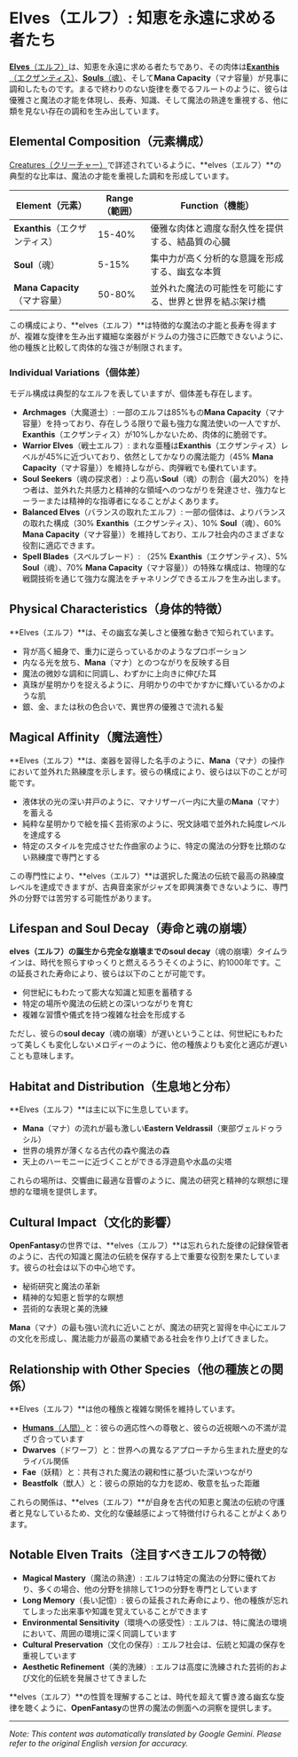 # **Elves**（エルフ）: 知恵を永遠に求める者たち

[**Elves**（エルフ）](/codex/Creatures/Elves.md)は、知恵を永遠に求める者たちであり、その肉体は[**Exanthis**（エクザンティス）](/codex/Basic/Exanthis.md)、[**Souls**（魂）](/codex/Basic/Soul.md)、そして**Mana Capacity**（マナ容量）が見事に調和したものです。まるで終わりのない旋律を奏でるフルートのように、彼らは優雅さと魔法の才能を体現し、長寿、知識、そして魔法の熟達を重視する、他に類を見ない存在の調和を生み出しています。

## Elemental Composition（元素構成）

[Creatures（クリーチャー）](/codex/Creatures/Creatures.md)で詳述されているように、**elves（エルフ）**の典型的な比率は、魔法の才能を重視した調和を形成しています。

| Element（元素） | Range（範囲） | Function（機能） |
|---------|------------|----------|
| **Exanthis**（エクザンティス） | 15-40% | 優雅な肉体と適度な耐久性を提供する、結晶質の心臓 |
| **Soul**（魂） | 5-15% | 集中力が高く分析的な意識を形成する、幽玄な本質 |
| **Mana Capacity**（マナ容量） | 50-80% | 並外れた魔法の可能性を可能にする、世界と世界を結ぶ架け橋 |

この構成により、**elves（エルフ）**は特徴的な魔法の才能と長寿を得ますが、複雑な旋律を生み出す繊細な楽器がドラムの力強さに匹敵できないように、他の種族と比較して肉体的な強さが制限されます。

### Individual Variations（個体差）

モデル構成は典型的なエルフを表していますが、個体差も存在します。

- **Archmages**（大魔道士）: 一部のエルフは85%もの**Mana Capacity**（マナ容量）を持っており、存在しうる限りで最も強力な魔法使いの一人ですが、**Exanthis**（エクザンティス）が10%しかないため、肉体的に脆弱です。
- **Warrior Elves**（戦士エルフ）: まれな亜種は**Exanthis**（エクザンティス）レベルが45%に近づいており、依然としてかなりの魔法能力（45% **Mana Capacity**（マナ容量））を維持しながら、肉弾戦でも優れています。
- **Soul Seekers**（魂の探求者）: より高い**Soul**（魂）の割合（最大20%）を持つ者は、並外れた共感力と精神的な領域へのつながりを発達させ、強力なヒーラーまたは精神的な指導者になることがよくあります。
- **Balanced Elves**（バランスの取れたエルフ）: 一部の個体は、よりバランスの取れた構成（30% **Exanthis**（エクザンティス）、10% **Soul**（魂）、60% **Mana Capacity**（マナ容量））を維持しており、エルフ社会内のさまざまな役割に適応できます。
- **Spell Blades**（スペルブレード）: （25% **Exanthis**（エクザンティス）、5% **Soul**（魂）、70% **Mana Capacity**（マナ容量））の特殊な構成は、物理的な戦闘技術を通じて強力な魔法をチャネリングできるエルフを生み出します。

## Physical Characteristics（身体的特徴）

**Elves（エルフ）**は、その幽玄な美しさと優雅な動きで知られています。
- 背が高く細身で、重力に逆らっているかのようなプロポーション
- 内なる光を放ち、**Mana**（マナ）とのつながりを反映する目
- 魔法の微妙な調和に同調し、わずかに上向きに伸びた耳
- 真珠が星明かりを捉えるように、月明かりの中でかすかに輝いているかのような肌
- 銀、金、または秋の色合いで、異世界の優雅さで流れる髪

## Magical Affinity（魔法適性）

**Elves（エルフ）**は、楽器を習得した名手のように、**Mana**（マナ）の操作において並外れた熟練度を示します。彼らの構成により、彼らは以下のことが可能です。
- 液体状の光の深い井戸のように、マナリザーバー内に大量の**Mana**（マナ）を蓄える
- 純粋な星明かりで絵を描く芸術家のように、呪文詠唱で並外れた純度レベルを達成する
- 特定のスタイルを完成させた作曲家のように、特定の魔法の分野を比類のない熟練度で専門とする

この専門性により、**elves（エルフ）**は選択した魔法の伝統で最高の熟練度レベルを達成できますが、古典音楽家がジャズを即興演奏できないように、専門外の分野では苦労する可能性があります。

## Lifespan and Soul Decay（寿命と魂の崩壊）

**elves（エルフ）**の誕生から完全な崩壊までの**soul decay**（魂の崩壊）タイムラインは、時代を照らすゆっくりと燃えるろうそくのように、約1000年です。この延長された寿命により、彼らは以下のことが可能です。
- 何世紀にもわたって膨大な知識と知恵を蓄積する
- 特定の場所や魔法の伝統との深いつながりを育む
- 複雑な習慣や儀式を持つ複雑な社会を形成する

ただし、彼らの**soul decay**（魂の崩壊）が遅いということは、何世紀にもわたって美しくも変化しないメロディーのように、他の種族よりも変化と適応が遅いことも意味します。

## Habitat and Distribution（生息地と分布）

**Elves（エルフ）**は主に以下に生息しています。
- **Mana**（マナ）の流れが最も激しい**Eastern Veldrassil**（東部ヴェルドゥラシル）
- 世界の境界が薄くなる古代の森や魔法の森
- 天上のハーモニーに近づくことができる浮遊島や水晶の尖塔

これらの場所は、交響曲に最適な音響のように、魔法の研究と精神的な瞑想に理想的な環境を提供します。

## Cultural Impact（文化的影響）

**OpenFantasy**の世界では、**elves（エルフ）**は忘れられた旋律の記録保管者のように、古代の知識と魔法の伝統を保存する上で重要な役割を果たしています。彼らの社会は以下の中心地です。
- 秘術研究と魔法の革新
- 精神的な知恵と哲学的な瞑想
- 芸術的な表現と美的洗練

**Mana**（マナ）の最も強い流れに近いことが、魔法の研究と習得を中心にエルフの文化を形成し、魔法能力が最高の業績である社会を作り上げてきました。

## Relationship with Other Species（他の種族との関係）

**Elves（エルフ）**は他の種族と複雑な関係を維持しています。
- [**Humans**（人間）](/codex/Creatures/Human.md)と：彼らの適応性への尊敬と、彼らの近視眼への不満が混ざり合っています
- **Dwarves**（ドワーフ）と：世界への異なるアプローチから生まれた歴史的なライバル関係
- **Fae**（妖精）と：共有された魔法の親和性に基づいた深いつながり
- **Beastfolk**（獣人）と：彼らの原始的な力を認め、敬意を払った距離

これらの関係は、**elves（エルフ）**が自身を古代の知恵と魔法の伝統の守護者と見なしているため、文化的な優越感によって特徴付けられることがよくあります。

## Notable Elven Traits（注目すべきエルフの特徴）

- **Magical Mastery**（魔法の熟達）: エルフは特定の魔法の分野に優れており、多くの場合、他の分野を排除して1つの分野を専門としています
- **Long Memory**（長い記憶）: 彼らの延長された寿命により、他の種族が忘れてしまった出来事や知識を覚えていることができます
- **Environmental Sensitivity**（環境への感受性）: エルフは、特に魔法の環境において、周囲の環境に深く同調しています
- **Cultural Preservation**（文化の保存）: エルフ社会は、伝統と知識の保存を重視しています
- **Aesthetic Refinement**（美的洗練）: エルフは高度に洗練された芸術的および文化的伝統を発展させてきました

**elves（エルフ）**の性質を理解することは、時代を超えて響き渡る幽玄な旋律を聴くように、**OpenFantasy**の世界の魔法の側面への洞察を提供します。


---
_Note: This content was automatically translated by Google Gemini. Please refer to the original English version for accuracy._